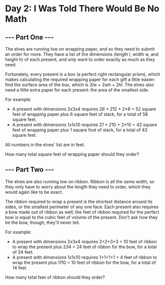 # Day 2: I Was Told There Would Be No Math

## --- Part One ---

The elves are running low on wrapping paper, and so they need to submit an 
order for more. They have a list of the dimensions (length l, width w, and 
height h) of each present, and only want to order exactly as much as they need.

Fortunately, every present is a box (a perfect right rectangular prism), which 
makes calculating the required wrapping paper for each gift a little easier: 
find the surface area of the box, which is 2*l*w + 2*w*h + 2*h*l. The elves 
also need a little extra paper for each present: the area of the smallest side.

For example:

- A present with dimensions 2x3x4 requires 2*6 + 2*12 + 2*8 = 52 square feet 
of wrapping paper plus 6 square feet of slack, for a total of 58 square feet.
- A present with dimensions 1x1x10 requires 2*1 + 2*10 + 2*10 = 42 square feet 
of wrapping paper plus 1 square foot of slack, for a total of 43 square feet.

All numbers in the elves' list are in feet. 

How many total square feet of wrapping paper should they order?

## --- Part Two ---

The elves are also running low on ribbon. Ribbon is all the same width, so they 
only have to worry about the length they need to order, which they would again 
like to be exact.

The ribbon required to wrap a present is the shortest distance around its sides, 
or the smallest perimeter of any one face. Each present also requires a bow made 
out of ribbon as well; the feet of ribbon required for the perfect bow is equal 
to the cubic feet of volume of the present. Don't ask how they tie the bow, though; 
they'll never tell.

For example:

- A present with dimensions 2x3x4 requires 2+2+3+3 = 10 feet of ribbon to wrap 
  the present plus 2*3*4 = 24 feet of ribbon for the bow, for a total of 34 feet.
- A present with dimensions 1x1x10 requires 1+1+1+1 = 4 feet of ribbon to wrap 
  the present plus 1*1*10 = 10 feet of ribbon for the bow, for a total of 14 feet.

How many total feet of ribbon should they order?
